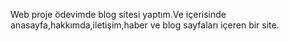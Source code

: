 Web proje ödevimde blog sitesi yaptım.Ve içerisinde anasayfa,hakkımda,iletişim,haber ve blog sayfaları içeren bir site.

